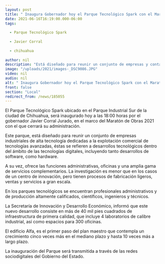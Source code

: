 ```yaml
---
layout: post
title: " Inaugura Gobernador hoy el Parque Tecnológico Spark con el Maratón de Obras 2021"
date: 2021-06-16T16:19:00.000-06:00
tags:
  
  - Parque Tecnológico Spark
  
  - Javier Corral
  
  - chihuahua
  
author: nil
description: "Está diseñado para reunir un conjunto de empresas y contará con profesionales administrativos y de producción altamente calificados, científicos, ingenieros y técnicos"
image: "/uploads/2021/images-_DSC9086.JPG"
video: nil
audio: nil
alt: " Inaugura Gobernador hoy el Parque Tecnológico Spark con el Maratón de Obras 2021"
front: false
section: "Local"
redirect_from: /news/185055
---
```


El Parque Tecnológico Spark ubicado en el Parque Industrial Sur de la ciudad de Chihuahua, será inaugurado hoy a las 18:00 horas por el gobernador Javier Corral Jurado, en el marco del Maratón de Obras 2021 con el que cerrará su administración.

 

Este parque, está diseñado para reunir un conjunto de empresas industriales de alta tecnología dedicadas a la explotación comercial de tecnologías avanzadas, éstas se refieren a desarrollos tecnológicos dentro del ámbito de las tecnologías digitales, incluyendo tanto desarrollos de software, como hardware.

 

A su vez, ofrece las funciones administrativas, oficinas y una amplia gama de servicios complementarios. La investigación es menor que en los casos de un centro de innovación, pero tienen procesos de fabricación ligeros, ventas y servicios a gran escala.

 

En los parques tecnológicos se encuentran profesionales administrativos y de producción altamente calificados, científicos, ingenieros y técnicos.

 

La Secretaría de Innovación y Desarrollo Económico, informó que este nuevo desarrollo consiste en más de 40 mil pies cuadrados de infraestructura de primera calidad, que incluye 4 laboratorios de calibre industrial, así como espacios para 300 oficinas.

 

El edificio Alfa, es el primer paso del plan maestro que contempla un crecimiento cinco veces más en el mediano plazo y hasta 10 veces más a largo plazo.

 

La inauguración del Parque será transmitida a través de las redes sociodigitales del Gobierno del Estado.
